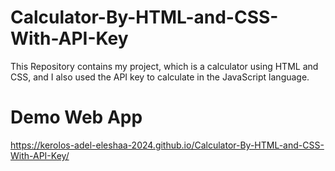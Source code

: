 # Calculator-By-HTML-and-CSS-With-API-Key
This Repository contains my project, which is a calculator using HTML and CSS, and I also used the API key to calculate in the JavaScript language.
# Demo Web App
https://kerolos-adel-eleshaa-2024.github.io/Calculator-By-HTML-and-CSS-With-API-Key/
